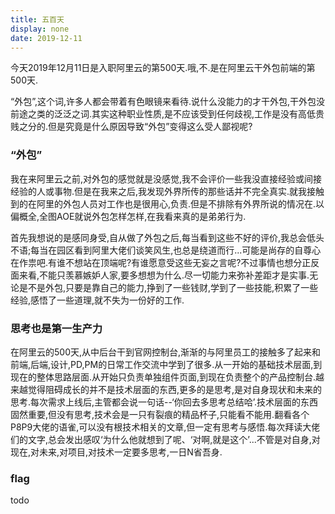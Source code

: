 ```yaml
---
title: 五百天
display: none
date: 2019-12-11
---
```



今天2019年12月11日是入职阿里云的第500天.哦,不.是在阿里云干外包前端的第500天.

“外包”,这个词,许多人都会带着有色眼镜来看待.说什么没能力的才干外包,干外包没前途之类的泛泛之词.其实这种职业性质,是不应该受到任何歧视,工作是没有高低贵贱之分的.但是究竟是什么原因导致“外包”变得这么受人鄙视呢?
### “外包”
我在来阿里云之前,对外包的感觉就是没感觉,我不会评价一些我没直接经验或间接经验的人或事物.但是在我来之后,我发现外界所传的那些话并不完全真实.就我接触到的在阿里的外包人员对工作也是很用心,负责.但是不排除有外界所说的情况在.以偏概全,全图AOE就说外包怎样怎样,在我看来真的是弟弟行为.

首先我想说的是感同身受,自从做了外包之后,每当看到这些不好的评价,我总会低头不语;每当在园区看到阿里大佬们谈笑风生,也总是绕道而行...可能是尚存的自尊心在作祟吧.有谁不想站在顶端呢?有谁愿意受这些无妄之言呢?不过事情也想分正反面来看,不能只羡慕嫉妒人家,要多想想为什么.尽一切能力来弥补差距才是实事.无论是不是外包,只要是靠自己的能力,挣到了一些钱财,学到了一些技能,积累了一些经验,感悟了一些道理,就不失为一份好的工作.

### 思考也是第一生产力
在阿里云的500天,从中后台干到官网控制台,渐渐的与阿里员工的接触多了起来和前端,后端,设计,PD,PM的日常工作交流中学到了很多.从一开始的基础技术层面,到现在的整体思路层面.从开始只负责单独组件页面,到现在负责整个的产品控制台.越来越觉得阻碍成长的并不是技术层面的东西,更多的是思考,是对自身现状和未来的思考.每次需求上线后,主管都会说一句话--‘你回去多思考总结哈’.技术层面的东西固然重要,但没有思考,技术会是一只有裂痕的精品杯子,只能看不能用.翻看各个P8P9大佬的语雀,可以没有根技术相关的文章,但一定有思考与感悟.每次拜读大佬们的文字,总会发出感叹‘为什么他就想到了呢、‘对啊,就是这个’...不管是对自身,对现在,对未来,对项目,对技术一定要多思考,一日N省吾身.

### flag
todo